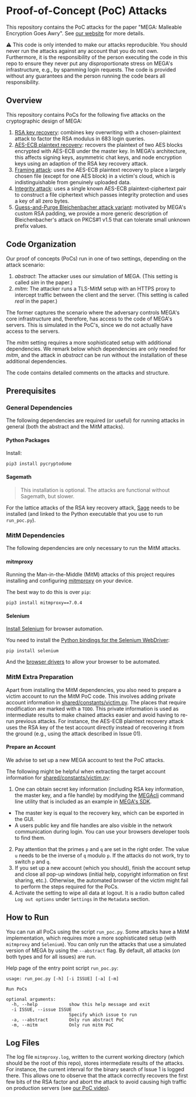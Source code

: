 # Proof-of-Concept (PoC) Attacks

This repository contains the PoC attacks for the paper "MEGA: Malleable Encryption Goes Awry". See [our website](https://mega-awry.io) for more details.  

:warning: This code is only intended to make our attacks reproducible. You should never run the attacks against any account that you do not own. Furthermore, it is the responsibility of the person executing the code in this repo to ensure they never put any disproportionate stress on MEGA's infrastructure, e.g., by spamming login requests. The code is provided without any guarantees and the person running the code bears all responsibility.

## Overview

This repository contains PoCs for the following five attacks on the cryptographic design of MEGA:
1. [RSA key recovery](issue_01): combines key overwriting with a chosen-plaintext attack to factor the RSA modulus in 683 login queries.
2. [AES-ECB plaintext recovery](issue_02): recovers the plaintext of two AES blocks encrypted with AES-ECB under the master key. In MEGA's architecture, this affects signing keys, asymmetric chat keys, and node encryption keys using an adaption of the RSA key recovery attack.
3. [Framing attack](issue_03): uses the AES-ECB plaintext recovery to place a largely chosen file (except for one AES block) in a victim's cloud, which is indistinguishable from genuinely uploaded data.
4. [Integrity attack](issue_04): uses a single known AES-ECB plaintext-ciphertext pair to construct a file ciphertext which passes integrity protection and uses a key of all zero bytes.
5. [Guess-and-Purge Bleichenbacher attack variant](issue_05): motivated by MEGA's custom RSA padding, we provide a more generic description of Bleichenbacher's attack on PKCS#1 v1.5 that can tolerate small unknown prefix values.

## Code Organization

Our proof of concepts (PoCs) run in one of two settings, depending on the attack scenario:
1. _abstract_: The attacker uses our simulation of MEGA. (This setting is called _sim_ in the paper.)
2. _mitm_: The attacker runs a TLS-MitM setup with an HTTPS proxy to intercept traffic between the client and the server. (This setting is called _real_ in the paper.)

The former captures the scenario where the adversary controls MEGA's core infrastructure and, therefore, has access to the code of MEGA's servers.
This is simulated in the PoC's, since we do not actually have access to the servers.

The _mitm_ setting requires a more sophisticated setup with additional dependencies. We remark below which dependencies are only needed for _mitm_, and the attack in _abstract_ can be run without the installation of these additional dependencies.

The code contains detailed comments on the attacks and structure.

## Prerequisites

### General Dependencies

The following dependencies are required (or useful) for running attacks in general (both the abstract and the MitM attacks).

#### Python Packages

Install:
```
pip3 install pycryptodome
```

#### Sagemath

> This installation is optional. The attacks are functional without Sagemath, but slower.

For the lattice attacks of the RSA key recovery attack, [Sage](https://doc.sagemath.org/html/en/installation/) needs to be installed (and linked to the Python executable that you use to run `run_poc.py`).

### MitM Dependencies

The following dependencies are only necessary to run the MitM attacks.

#### mitmproxy

Running the Man-in-the-Middle (MitM) attacks of this project requires installing and configuring [mitmproxy](https://mitmproxy.org/) on your device.

The best way to do this is over `pip`:
```
pip3 install mitmproxy==7.0.4
```

#### Selenium

[Install Selenium](https://www.selenium.dev/documentation/webdriver/getting_started/) for browser automation.

You need to install the [Python bindings for the Selenium WebDriver](https://pypi.org/project/selenium/):
```text
pip install selenium
```

And the [browser drivers](https://www.selenium.dev/documentation/webdriver/getting_started/install_drivers/) to allow your browser to be automated.


### MitM Extra Preparation

Apart from installing the MitM dependencies, you also need to prepare a victim account to run the MitM PoC code.
This involves adding private account information in [shared/constants/victim.py](shared/constants/victim.py).
The places that require modification are marked with a `TODO`.
This private information is used as intermediate results to make chained attacks easier and avoid having to re-run previous attacks.
For instance, the AES-ECB plaintext recovery attack uses the RSA key of the test account directly instead of recovering it from the ground (e.g., using the attack described in Issue 01).

#### Prepare an Account

We advise to set up a new MEGA account to test the PoC attacks.

The following might be helpful when extracting the target account information for [shared/constants/victim.py](shared/constants/victim.py):
1. One can obtain secret key information (including RSA key information, the master key, and a file handle) by modifying the [MEGAcli](https://github.com/meganz/sdk/blob/master/examples/megacli.cpp) command line utility that is included as an example in [MEGA's SDK](https://github.com/meganz/sdk).
  - The master key is equal to the recovery key, which can be exported in the GUI.
  - A users public key and file handles are also visible in the network communication during login. You can use your browsers developer tools to find them.
2. Pay attention that the primes `p` and `q` are set in the right order. The value `u` needs to be the inverse of `q` modulo `p`. If the attacks do not work, try to switch `p` and `q`.
3. If you set up a new account (which you should), finish the account setup and close all pop-up windows (initial help, copyright information on first sharing, etc.). Otherwise, the automated browser of the victim might fail to perform the steps required for the PoCs.
4. Activate the setting to wipe all data at logout. It is a radio button called `Log out options` under `Settings` in the `Metadata` section.


## How to Run

You can run all PoCs using the script `run_poc.py`. Some attacks have a MitM implementation, which requires more a more sophisticated setup (with `mitmproxy` and `Selenium`). You can only run the attacks that use a simulated version of MEGA by using the `--abstract` flag. By default, all attacks (on both types and for all issues) are run.

Help page of the entry point script `run_poc.py`:
```text      
usage: run_poc.py [-h] [-i ISSUE] [-a] [-m]

Run PoCs

optional arguments:
  -h, --help            show this help message and exit
  -i ISSUE, --issue ISSUE
                        Specify which issue to run
  -a, --abstract        Only run abstract PoC
  -m, --mitm            Only run mitm PoC
```

## Log Files

The log file `mitmproxy.log`, written to the current working directory (which should be the root of this repo), stores intermediate results of the attacks. For instance, the current interval for the binary search of Issue 1 is logged there. This allows one to observe that the attack correctly recovers the first few bits of the RSA factor and abort the attack to avoid causing high traffic on production servers (see [our PoC video](https://mega-awry.io/#rsa-key-recovery)).
